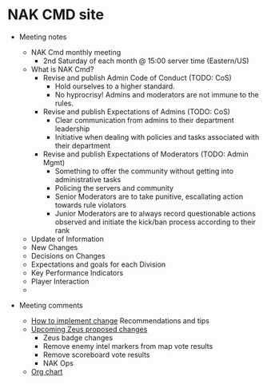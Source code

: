 # NAK CMD site

* Meeting notes
    * NAK Cmd monthly meeting
      * 2nd Saturday of each month @ 15:00 server time (Eastern/US)
    * What is NAK Cmd?
      * Revise and publish Admin Code of Conduct (TODO: CoS)
        * Hold ourselves to a higher standard.
        * No hyprocrisy!  Admins and moderators are not immune to the rules.
      * Revise and publish Expectations of Admins (TODO: CoS)
        * Clear communication from admins to their department leadership
        * Initiative when dealing with policies and tasks associated with their department
      * Revise and publish Expectations of Moderators (TODO: Admin Mgmt)
        * Something to offer the community without getting into administrative tasks
        * Policing the servers and community
        * Senior Moderators are to take punitive, escallating action towards rule violators
        * Junior Moderators are to always record questionable actions observed and initiate the kick/ban process according to their rank
    * Update of Information
    * New Changes
    * Decisions on Changes
    * Expectations and goals for each Division
    * Key Performance Indicators
    * Player Interaction
    * 


* Meeting comments
  * [How to implement change](Change.md) Recommendations and tips
  * [Upcoming Zeus proposed changes](MayZeusProposedChanges.md)
    * Zeus badge changes
    * Remove enemy intel markers from map vote results
    * Remove scoreboard vote results
    * NAK Ops
  * [Org chart](NakOrgChart.pdf)


